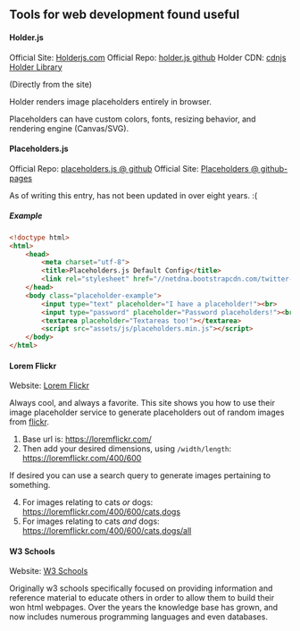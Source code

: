 ## Tools for web development found useful

#### Holder.js

Official Site: [Holderjs.com](http://holderjs.com/)
Official Repo: [holder.js github](https://github.com/imsky/holder)
Holder CDN: [cdnjs Holder Library](https://cdnjs.com/libraries/holder)

(Directly from the site)

Holder renders image placeholders entirely in browser.

Placeholders can have custom colors, fonts, resizing behavior, and rendering engine (Canvas/SVG).

#### Placeholders.js

Official Repo: [placeholders.js @ github](https://github.com/jamesallardice/Placeholders.js)
Official Site: [Placeholders @ github-pages](http://jamesallardice.github.io/Placeholders.js)

As of writing this entry, has not been updated in over eight years. :(

##### Example

```html
<!doctype html>
<html>
    <head>
        <meta charset="utf-8">
        <title>Placeholders.js Default Config</title>
        <link rel="stylesheet" href="//netdna.bootstrapcdn.com/twitter-bootstrap/2.3.2/css/bootstrap-combined.min.css">
    </head>
    <body class="placeholder-example">
        <input type="text" placeholder="I have a placeholder!"><br>
        <input type="password" placeholder="Password placeholders!"><br>
        <textarea placeholder="Textareas too!"></textarea>
        <script src="assets/js/placeholders.min.js"></script>
    </body>
</html>
```

#### Lorem Flickr

Website: [Lorem Flickr](https://loremflickr.com/)

Always cool, and always a favorite. This site shows you how to use their image placeholder service to generate placeholders out of
random images from [flickr](https://flickr.com). 

1. Base url is: https://loremflickr.com/
2. Then add your desired dimensions, using `/width/length`: https://loremflickr.com/400/600

If desired you can use a search query to generate images pertaining to something. 

4. For images relating to cats *or* dogs: https://loremflickr.com/400/600/cats,dogs
5. For images relating to cats *and* dogs: https://loremflickr.com/400/600/cats,dogs/all

#### W3 Schools

Website: [W3 Schools](https://www.w3schools.com)

Originally w3 schools specifically focused on providing information and reference material to educate others in order to allow them to
build their won html webpages. Over the years the knowledge base has grown, and now includes numerous programming languages and even databases.
